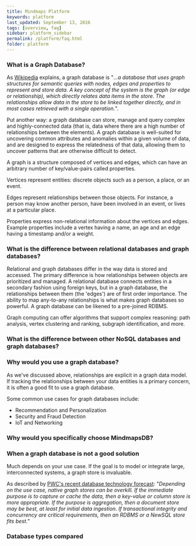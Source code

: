 ```yaml
---
title: Mindmaps Platform
keywords: platform
last_updated: September 13, 2016
tags: [overview, faq]
sidebar: platform_sidebar
permalink: /platform/faq.html
folder: platform
---
```


### What is a Graph Database?
As [Wikipedia](https://en.wikipedia.org/wiki/Graph_database) explains, a graph database is "*...a database that uses graph structures for semantic queries with nodes, edges and properties to represent and store data. A key concept of the system is the graph (or edge or relationship), which directly relates data items in the store. The relationships allow data in the store to be linked together directly, and in most cases retrieved with a single operation.*".

Put another way: a graph database can store, manage and query complex and highly-connected data (that is, data where there are a high number of relationships between the elements). A graph database is well-suited for uncovering common attributes and anomalies within a given volume of data, and are designed to express the relatedness of that data, allowing them to  uncover patterns that are otherwise difficult to detect.    

A graph is a structure composed of vertices and edges, which can have an arbitrary number of key/value-pairs called properties.

Vertices represent entities: discrete objects such as a person, a place, or an event.

Edges represent relationships between those objects. For instance, a person may know another person, have been involved in an event, or lives at a particular place.

Properties express non-relational information about the vertices and edges. Example properties include a vertex having a name, an age and an edge having a timestamp and/or a weight.



### What is the difference between relational databases and graph databases?

Relational and graph databases differ in the way data is stored and accessed. The primary difference is how relationships between objects are prioritized and managed. A relational database connects entities in a secondary fashion using foreign keys, but in a graph database, the relationships between them (the 'edges') are of first order importance. The ability to map any-to-any relationships is what makes graph databases so powerful. A graph database can be likened to a pre-joined RDBMS.

Graph computing can offer algorithms that support complex reasoning: path analysis, vertex clustering and ranking, subgraph identification, and more.

<!--
**Temporary graphic - would need to redraw**
![](http://www.pwc.com/content/dam/pwc/us/en/technology-forecast/2015/remapping-database-landscape/features/assets/mw-15-1351-the-power-of-graph-databases-in-public-health-modal-chart-2-modal.png)
-->

### What is the difference between other NoSQL databases and graph databases?   

<!--**<<< to do - Another short section to describe the difference in brief (maybe just use a diagram) >>>**

**Temporary graphic - discuss and redraw**

![](https://www.datastax.com/wp-content/uploads/2016/07/databases.jpg)

-->
### Why would you use a graph database?

As we've discussed above, relationships are explicit in a graph data model.  If tracking the relationships between your data entities is a primary concern, it is often a good fit to use a graph database.

Some common use cases for graph databases include:

- Recommendation and Personalization   - Security and Fraud Detection   
- IoT and Networking

### Why would you specifically choose MindmapsDB?   
<!--
**<<< to do - Not a promotional thing here - what is the technical reason for choosing it rather than orientdb or neo4j? What are the problems that we specifically solve? >>> **-->


### When a graph database is not a good solution   

Much depends on your use case.  If the goal is to model or integrate large, interconnected systems, a graph store is invaluable.

As described by [PWC's recent database technology forecast](http://www.pwc.com/us/en/technology-forecast/2015/remapping-database-landscape/public-health-graph--databases.html): "*Depending on the use case, native graph stores can be overkill. If the immediate purpose is to capture or cache the data, then a key-value or column store is more appropriate. If the purpose is aggregation, then a document store may be best, at least for initial data ingestion. If transactional integrity and concurrency are critical requirements, then an RDBMS or a NewSQL store fits best.*"


### Database types compared   

<!--**Temporary graphic - discuss and redraw**   

![](https://www.datastax.com/wp-content/uploads/2016/07/rdbmsgraphcompare2.jpg)-->
